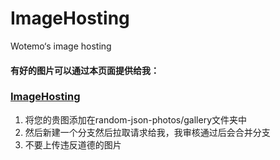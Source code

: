 # ImageHosting
Wotemo‘s image hosting
#### 有好的图片可以通过本页面提供给我：
### [ImageHosting](https://github.com/wtmxxx/ImageHosting/)
 1. 将您的贵图添加在random-json-photos/gallery文件夹中
 2. 然后新建一个分支然后拉取请求给我，我审核通过后会合并分支 
 3. 不要上传违反道德的图片
